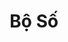 ---
layout: "category-page"
title: "Bộ Số"
description: "Tải miễn phí file đồ hoạ vector Bộ Số png jpg pdf ai crd..."
permalink: "/category/bo-so/"
image: "/assets/images/affiliates.jpg"
color: "#121826"
---